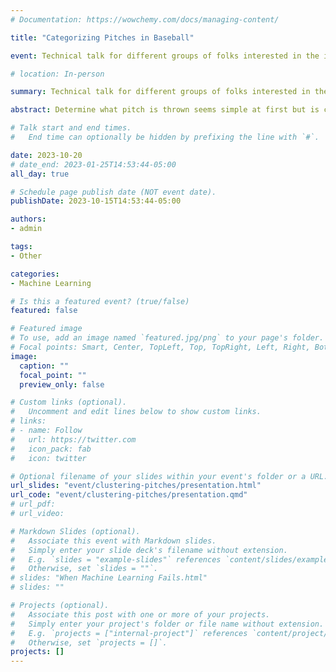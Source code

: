 ```yaml
---
# Documentation: https://wowchemy.com/docs/managing-content/

title: "Categorizing Pitches in Baseball"

event: Technical talk for different groups of folks interested in the intersection of baseball and machine learning.

# location: In-person

summary: Technical talk for different groups of folks interested in the intersection of baseball and machine learning.

abstract: Determine what pitch is thrown seems simple at first but is complicated by the fact that every pitch is slightly different. 

# Talk start and end times.
#   End time can optionally be hidden by prefixing the line with `#`.

date: 2023-10-20
# date_end: 2023-01-25T14:53:44-05:00
all_day: true

# Schedule page publish date (NOT event date).
publishDate: 2023-10-15T14:53:44-05:00

authors: 
- admin

tags: 
- Other

categories:
- Machine Learning

# Is this a featured event? (true/false)
featured: false

# Featured image
# To use, add an image named `featured.jpg/png` to your page's folder. 
# Focal points: Smart, Center, TopLeft, Top, TopRight, Left, Right, BottomLeft, Bottom, BottomRight.
image:
  caption: ""
  focal_point: ""
  preview_only: false

# Custom links (optional).
#   Uncomment and edit lines below to show custom links.
# links:
# - name: Follow
#   url: https://twitter.com
#   icon_pack: fab
#   icon: twitter

# Optional filename of your slides within your event's folder or a URL.
url_slides: "event/clustering-pitches/presentation.html"
url_code: "event/clustering-pitches/presentation.qmd"
# url_pdf:
# url_video:

# Markdown Slides (optional).
#   Associate this event with Markdown slides.
#   Simply enter your slide deck's filename without extension.
#   E.g. `slides = "example-slides"` references `content/slides/example-slides.md`.
#   Otherwise, set `slides = ""`.
# slides: "When Machine Learning Fails.html"
# slides: ""

# Projects (optional).
#   Associate this post with one or more of your projects.
#   Simply enter your project's folder or file name without extension.
#   E.g. `projects = ["internal-project"]` references `content/project/deep-learning/index.md`.
#   Otherwise, set `projects = []`.
projects: []
---
```

